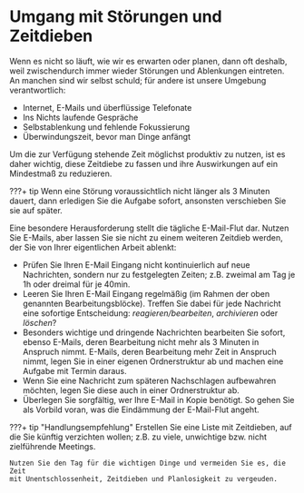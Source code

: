 # Umgang mit Störungen und Zeitdieben
Wenn es nicht so läuft, wie wir es erwarten oder planen, dann oft deshalb,
weil zwischendurch immer wieder Störungen und Ablenkungen eintreten. An
manchen sind wir selbst schuld; für andere ist unsere Umgebung verantwortlich:

 - Internet, E-Mails und überflüssige Telefonate
 - Ins Nichts laufende Gespräche
 - Selbstablenkung und fehlende Fokussierung
 - Überwindungszeit, bevor man Dinge anfängt

Um die zur Verfügung stehende Zeit möglichst produktiv zu nutzen, ist es
daher wichtig, diese Zeitdiebe zu fassen und ihre Auswirkungen auf ein
Mindestmaß zu reduzieren.

???+ tip
    Wenn eine Störung voraussichtlich nicht länger als 3 Minuten dauert, dann
    erledigen Sie die Aufgabe sofort, ansonsten verschieben Sie sie auf später.

Eine besondere Herausforderung stellt die tägliche E-Mail-Flut dar. Nutzen
Sie E-Mails, aber lassen Sie sie nicht zu einem weiteren Zeitdieb werden, der
Sie von Ihrer eigentlichen Arbeit ablenkt:

 - Prüfen Sie Ihren E-Mail Eingang nicht kontinuierlich auf neue Nachrichten,
   sondern nur zu festgelegten Zeiten; z.B. zweimal am Tag je 1h oder dreimal
   für je 40min.
 - Leeren Sie Ihren E-Mail Eingang regelmäßig (im Rahmen der oben genannten
   Bearbeitungsblöcke). Treffen Sie dabei für jede Nachricht eine
   sofortige Entscheidung: *reagieren/bearbeiten*, *archivieren* oder *löschen*?
 - Besonders wichtige und dringende Nachrichten bearbeiten Sie sofort, ebenso
   E-Mails, deren Bearbeitung nicht mehr als 3 Minuten in Anspruch nimmt.
   E-Mails, deren Bearbeitung mehr Zeit in Anspruch nimmt, legen Sie in einer
   eigenen Ordnerstruktur ab und machen eine Aufgabe mit Termin daraus.
 - Wenn Sie eine Nachricht zum späteren Nachschlagen aufbewahren möchten,
   legen Sie diese auch in einer Ordnerstruktur ab.
 - Überlegen Sie sorgfältig, wer Ihre E-Mail in Kopie benötigt. So gehen Sie
   als Vorbild voran, was die Eindämmung der E-Mail-Flut angeht.

???+ tip "Handlungsempfehlung"
    Erstellen Sie eine Liste mit Zeitdieben, auf die Sie künftig verzichten
    wollen; z.B. zu viele, unwichtige bzw. nicht zielführende Meetings.

    Nutzen Sie den Tag für die wichtigen Dinge und vermeiden Sie es, die Zeit
    mit Unentschlossenheit, Zeitdieben und Planlosigkeit zu vergeuden.

